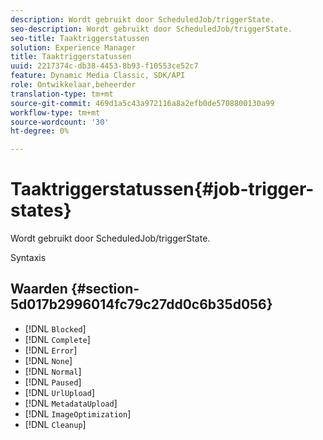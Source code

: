 ```yaml
---
description: Wordt gebruikt door ScheduledJob/triggerState.
seo-description: Wordt gebruikt door ScheduledJob/triggerState.
seo-title: Taaktriggerstatussen
solution: Experience Manager
title: Taaktriggerstatussen
uuid: 2217374c-db38-4453-8b93-f10553ce52c7
feature: Dynamic Media Classic, SDK/API
role: Ontwikkelaar,beheerder
translation-type: tm+mt
source-git-commit: 469d1a5c43a972116a8a2efb0de5708800130a99
workflow-type: tm+mt
source-wordcount: '30'
ht-degree: 0%

---
```



# Taaktriggerstatussen{#job-trigger-states}

Wordt gebruikt door ScheduledJob/triggerState.

Syntaxis

## Waarden {#section-5d017b2996014fc79c27dd0c6b35d056}

* [!DNL `Blocked`]
* [!DNL `Complete`]
* [!DNL `Error`]
* [!DNL `None`]
* [!DNL `Normal`]
* [!DNL `Paused`]
* [!DNL `UrlUpload`]
* [!DNL `MetadataUpload`]
* [!DNL `ImageOptimization`]
* [!DNL `Cleanup`]

